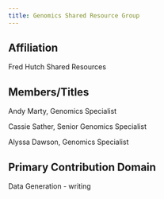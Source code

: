 ```yaml
---
title: Genomics Shared Resource Group
---
```

## Affiliation
Fred Hutch Shared Resources
## Members/Titles
Andy Marty, Genomics Specialist

Cassie Sather, Senior Genomics Specialist

Alyssa Dawson, Genomics Specialist


## Primary Contribution Domain
Data Generation - writing 
